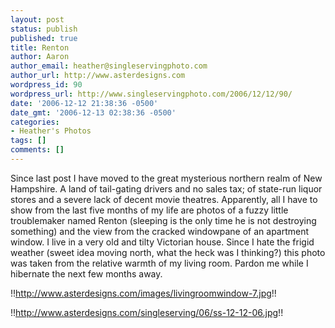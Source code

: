 ```yaml
---
layout: post
status: publish
published: true
title: Renton
author: Aaron
author_email: heather@singleservingphoto.com
author_url: http://www.asterdesigns.com
wordpress_id: 90
wordpress_url: http://www.singleservingphoto.com/2006/12/12/90/
date: '2006-12-12 21:38:36 -0500'
date_gmt: '2006-12-13 02:38:36 -0500'
categories:
- Heather's Photos
tags: []
comments: []
---
```

Since last post I have moved to the great mysterious northern realm of
New Hampshire. A land of tail-gating drivers and no sales tax; of
state-run liquor stores and a severe lack of decent movie theatres.
Apparently, all I have to show from the last five months of my life are
photos of a fuzzy little troublemaker named Renton (sleeping is the only
time he is not destroying something) and the view from the cracked
windowpane of an apartment window. I live in a very old and tilty
Victorian house. Since I hate the frigid weather (sweet idea moving
north, what the heck was I thinking?) this photo was taken from the
relative warmth of my living room. Pardon me while I hibernate the next
few months away.

!!http://www.asterdesigns.com/images/livingroomwindow-7.jpg!!

!!http://www.asterdesigns.com/singleserving/06/ss-12-12-06.jpg!!
